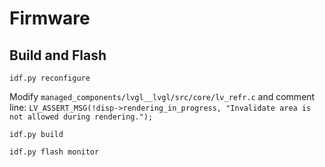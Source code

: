 # Firmware

## Build and Flash

`idf.py reconfigure`

Modify `managed_components/lvgl__lvgl/src/core/lv_refr.c` and comment line: `LV_ASSERT_MSG(!disp->rendering_in_progress, "Invalidate area is not allowed during rendering.");`

`idf.py build`

`idf.py flash monitor`
